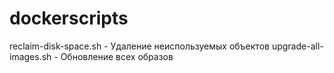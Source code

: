 # dockerscripts

reclaim-disk-space.sh - Удаление неиспользуемых объектов
upgrade-all-images.sh - Обновление всех образов
